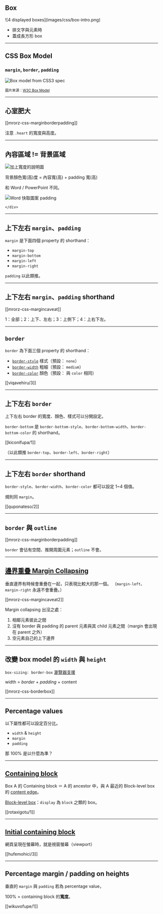 Box
----

<div class="row">
  <div class="span3">
    ![4 displayed boxes](images/css/box-intro.png)
  </div>
  <div class="span3 leader">
    <ul>
      <li>排文字與元素時</li>
      <li>蓋成長方形 box</li>
    </ul>
  </div>
</div>

---

CSS Box Model
-------------

### `margin`, `border`, `padding`

![Box model from CSS3 spec](images/css/boxdim.png)

<small>圖片來源：[W3C Box Model](http://www.w3.org/TR/CSS21/box.html#box-dimensions)</small>

---

心室肥大
-------

[[mrorz-css-marginborderpadding]]

注意 `.heart` 的寬度與高度。

---

內容區域 != 背景區域
--------------------

<div class="row">
  <div class="span3 centered">

![加上寬度的說明圖](images/css/boxmodel-mdn.png?borderless)

  </div>
</div>

背景顏色寬(高)度 = 內容寬(高) + padding 寬(高)

和 Word / PowerPoint 不同。

<div class="row">
	<div class="span3 centered">

![Word 快取圖案 padding](images/css/word.jpg)

	</div>
</div>

---

上下左右 `margin`、`padding`
--------

`margin` 是下面四個 property 的 shorthand：

* `margin-top`
* `margin-bottom`
* `margin-left`
* `margin-right`

`padding` 以此類推。

---

上下左右 `margin`、`padding` shorthand
--------------

[[mrorz-css-margincaveat]]

1：全部；2：上下、左右；3：上側下；4：上右下左。

---

`border`
--------------

`border` 為下面三個 property 的 shorthand：

* [`border-style`](https://developer.mozilla.org/en-US/docs/Web/CSS/border-style) 樣式（預設： `none`）
* [`border-width`](https://developer.mozilla.org/en-US/docs/Web/CSS/border-width) 粗細（預設： `medium`）
* [`border-color`](https://developer.mozilla.org/en-US/docs/Web/CSS/border-color) 顏色（預設： 與 `color` 相同）

[[viqavehiru/3]]

---

上下左右 `border`
--------

上下左右 border 的寬度、顏色、樣式可以分開設定。

`border-bottom` 是 `border-bottom-style`、`border-bottom-width`、`border-bottom-color` 的 shorthand。

[[kiconifupa/1]]

（以此類推 `border-top`、`border-left`、`border-right`）

---

上下左右 `border` shorthand
--------

`border-style`、`border-width`、`border-color` 都可以設定 1~4 個值。

規則同 `margin`。

[[quponateso/2]]

---

`border` 與 `outline`
--------------------

[[mrorz-css-marginborderpadding]]

`border` 會佔有空間、推開周圍元素；`outline` 不會。

---

[邊界重疊 Margin Collapsing](https://developer.mozilla.org/en-US/docs/Web/CSS/CSS_Box_Model/Mastering_margin_collapsing)
--------------

垂直邊界有時候會重疊在一起，只表現比較大的那一個。
（`margin-left`、`margin-right` 永遠不會重疊。）

[[mrorz-css-margincaveat2]]

Margin collapsing 出沒之處：
<ol>
  <li class="fragment">相鄰元素彼此之間</li>
  <li class="fragment">沒有 border 與 padding 的 parent 元素與其 child 元素之間（margin 會出現在 parent 之外）</li>
  <li class="fragment">空元素自己的上下邊界</li>
</ol>

---

改變 box model 的 `width` 與 `height`
--------------

`box-sizing: border-box` [瀏覽器支援](http://html5please.com/#box-sizing)

width = *border + padding* + content

[[mrorz-css-borderbox]]

---

Percentage values
------

以下屬性都可以設定百分比。

* `width` & `height`
* `margin`
* `padding`

那 100% 是以什麼為準？

---

[Containing block](https://www.w3.org/TR/css3-box/#block-level0)
---------

Box A 的 Containing block ＝ A 的 ancestor 中，與 A 最近的 Block-level box 的 [content edge](#/7/2)。

[Block-level box](https://www.w3.org/TR/css3-box/#block-level0)：`display` 為 `block` 之類的 box。

[[rotaxigotu/1]]

<!--
原文： The containing block of a box is a rectangle that is associated with the box and that is used in various definitions in this specification. Apart from a size and a position, the rectangle also has ‘direction’ and ‘block-progression’ properties. The containing block of a box is defined as follows:

The containing block of the root element's top-level boxes is a rectangle with the dimensions of the viewport, anchored at the canvas's origin for continuous media and the page area for paged media. (See [MEDIAQ] and [CSS3PAGE] for definitions of continuous and paged media.) This containing block is called the initial containing block. The ‘direction’ and ‘block-progression’ of the initial containing block are the same as those of the root element.
The containing block of other boxes is the rectangle formed by the content edge of their nearest ancestor box that is block-level. This may be an anonymous box. The ‘direction’ and ‘block-progression’ of the containing block are those of the box whose content edge it is.

Note that the above is modified by the Absolute Positioning module [CSS3POS]: in particular, if a box's ‘position’ property is neither ‘static’ nor ‘relative’, its containing block is established differently.

Containing block 的概念，會用在下面這些東西的計算：

* 用百分比做單位的 `width`、`height`、`margin`，會以 containing block 的寬 / 高為準。
* `width` 或 `height` 為 `auto`（預設值）時到底會有多寬或多高
* `margin: auto` 時到底要留多少空白
-->

<!-- TODO: 表格 width / height, margin, padding v.s. percentage value 100%。注意 vertical padding。 -->

---

[Initial containing block](https://www.w3.org/TR/CSS22/visudet.html#containing-block-details)
--------

網頁呈現在螢幕時，就是視窗螢幕（viewport）

[[hufemohici/3]]

---

Percentage margin / padding on heights
------

垂直的 `margin` 與 `padding` 若為 percentage value，

100% = containing block 的**寬度**。

[[wikuvofupe/1]]